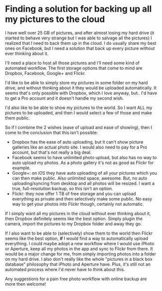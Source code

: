 # Finding a solution for backing up all my pictures to the cloud
I have well over 25 GB of pictures, and after almost losing my hard drive (it started to behave very strange but I was able to salvage all the pictures) I realized that I need to back them up in the cloud. I do usually share my best ones on Facebook, but I need a solution that back up every picture without ever thinking about it.

I'll need a place to host all those pictures and I'll need some kind of automated workflow. The first storage options that come to mind are Dropbox, Facebook, Google+ and Flickr.

I'd like to be able to simply store my pictures in some folder on my hard drive, and without thinking about it they would be uploaded automatically. It seems that's only possible with Dropbox, which I love anyway, but.. I'd have to get a Pro account and it doesn't handle my second wish.

I'd also like to be able to show my pictures to the world. So I want ALL my pictures to be uploaded, and then I would select a few of those and make them public. 

So if I combine the 2 wishes (ease of upload and ease of showing), then I come to the conclusion that this isn't possible:

- Dropbox has the ease of auto uploading, but it can't show picture galleries like an actual photo site. I would also need to pay for a Pro account, but that's not really a big deal.
- Facebook seems to have unlimited photo upload, but also has no way to auto upload my photos. As a photo gallery it's not as good as Flickr for example.
- Google+: on iOS they have auto uploading of all your pictures which you can then make public. Also unlimited space, awesome. But, no auto uploading/syncing from desktop and all photos will be resized. I want a true, full-resolution backup, so this isn't an option.
- Flickr: they now offer 1 TB of free storage and you can upload everything as private and then selectively make some public. No easy way to get your photos into Flickr though, certainly not automatic.

If I simply want all my pictures in the cloud without ever thinking about it, then Dropbox definitely seems like the best option. Simply plugin the camera, import the pictures to my Dropbox folder and away they go. 

If I also want to be able to (selectively) show them to the world then Flickr seems like the best option, **if** I would find a way to automatically upload everything. I could maybe adopt a new workflow where I would use iPhoto or Aperture, keep all my photos in the app and sync to Flickr from there. It would be a major change for me, from simply importing photos into a folder on my hard drive. I also don't really like the whole "pictures in a black box database" philosophy that iPhoto and Aperture have. Plus, it's still not an automated process where I'd never have to think about this.

Any suggestions for a pain free photo workflow with online backup are more then welcome!